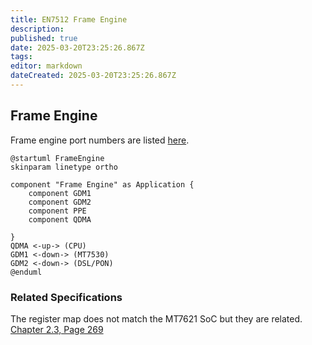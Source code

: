 ```yaml
---
title: EN7512 Frame Engine
description: 
published: true
date: 2025-03-20T23:25:26.867Z
tags: 
editor: markdown
dateCreated: 2025-03-20T23:25:26.867Z
---
```


## Frame Engine

Frame engine port numbers are listed [here](https://github.com/cjdelisle/EN751221-Linux26/blob/master/tclinux_phoenix/modules/private/fe/en7512/fe_reg_en7512.h#L696).



```plantuml
@startuml FrameEngine
skinparam linetype ortho

component "Frame Engine" as Application {
    component GDM1
    component GDM2
    component PPE
    component QDMA
    
}
QDMA <-up-> (CPU)
GDM1 <-down-> (MT7530)
GDM2 <-down-> (DSL/PON)
@enduml

```



### Related Specifications
The register map does not match the MT7621 SoC but they are related.
[Chapter 2.3, Page 269](https://www.scribd.com/document/741583707/MT7621-ProgrammingGuide-DMAs-V1-1)